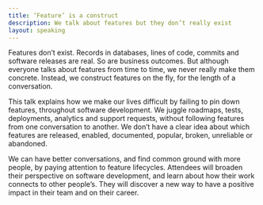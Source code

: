 ```yaml
---
title: ‘Feature’ is a construct
description: We talk about features but they don’t really exist
layout: speaking
---
```


Features don’t exist.
Records in databases, lines of code, commits and software releases are real.
So are business outcomes.
But although everyone talks about features from time to time,
we never really make them concrete.
Instead, we construct features on the fly,
for the length of a conversation.

This talk explains how we make our lives difficult by failing to pin down features,
throughout software development.
We juggle roadmaps, tests, deployments, analytics and support requests,
without following features from one conversation to another.
We don’t have a clear idea about which features are released,
enabled, documented, popular, broken, unreliable or abandoned.

We can have better conversations,
and find common ground with more people,
by paying attention to feature lifecycles.
Attendees will broaden their perspective on software development,
and learn about how their work connects to other people’s.
They will discover a new way to have a positive impact in their team and on their career.
